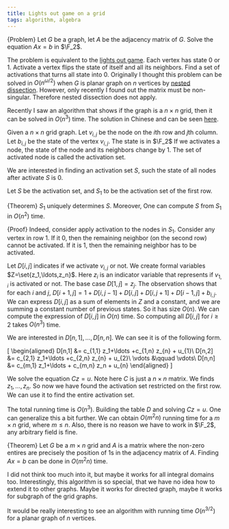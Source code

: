 ```yaml
---
title: Lights out game on a grid
tags: algorithm, algebra
---
```


{Problem}
    Let $G$ be a graph, let $A$ be the adjacency matrix of $G$. Solve the equation $Ax=b$ in $\F_2$.

The problem is equivalent to the [lights out game](https://en.wikipedia.org/wiki/Lights_Out_%28game%29). Each vertex has state $0$ or $1$. Activate a vertex flips the state of itself and all its neighbors. Find a set of activations that turns all state into $0$.
Originally I thought this problem can be solved in $O(n^{\omega/2})$ when $G$ is planar graph on $n$ vertices by [nested dissection](https://en.wikipedia.org/wiki/Nested_dissection). However, only recently I found out the matrix must be non-singular. Therefore nested dissection does not apply. 

Recently I saw an algorithm that shows if the graph is a $n\times n$ grid, then it can be solved in $O(n^3)$ time. The solution in Chinese and can be seen [here](https://zhuanlan.zhihu.com/p/53646257).

Given a $n\times n$ grid graph. Let $v_{i,j}$ be the node on the $i$th row and $j$th column. 
Let $b_{i,j}$ be the state of the vertex $v_{i,j}$. The state is in $\F_2$
If we activates a node, the state of the node and its neighbors change by $1$.
The set of activated node is called the activation set.

We are interested in finding an activation set $S$, such the state of all nodes after activate $S$ is $0$.

Let $S$ be the activation set, and $S_1$ to be the activation set of the first row. 

{Theorem}
    $S_1$ uniquely determines $S$. Moreover, One can compute $S$ from $S_1$ in $O(n^2)$ time.

{Proof}
    Indeed, consider apply activation to the nodes in $S_1$. Consider any vertex in row $1$. If it $0$, then the remaining neighbor (on the second row) cannot be activated. If it is $1$, then the remaining neighbor has to be activated. 

Let $D[i,j]$ indicates if we activate $v_{i,j}$ or not.
We create formal variables $Z=\set{z_1,\ldots,z_n}$. Here $z_i$ is an indicator variable that represents if $v_{1,i}$ is activated or not.
The base case $D[1,j] = z_j$.
The observation shows that for each $i$ and $j$, $D[i+1,j] = 1 + D[i,j-1]+D[i,j]+D[i,j+1]+D[i-1,j]+b_{i,j}$.
We can express $D[i,j]$ as a sum of elements in $Z$ and a constant, and we are summing a constant number of previous states. So it has size $O(n)$.
We can compute the expression of $D[i,j]$ in $O(n)$ time.
So computing all $D[i,j]$ for $i\geq 2$ takes $O(n^3)$ time.

We are interested in $D[n,1],\ldots,D[n,n]$. We can see it is of the following form.

\[
\begin{aligned}
D[n,1] &= c_{1,1} z_1+\ldots +c_{1,n} z_{n} + u_{1}\\
D[n,2] &= c_{2,1} z_1+\ldots +c_{2,n} z_{n} + u_{2}\\
 \vdots &\qquad  \vdots\\
D[n,n] &= c_{m,1} z_1+\ldots + c_{m,n} z_n + u_{n}
\end{aligned}
\]

We solve the equation $Cz=u$. Note here $C$ is just a $n\times n$ matrix. We finds $z_1,\ldots,z_n$. So now we have found the activation set restricted on the first row. We can use it to find the entire activation set. 

The total running time is $O(n^3)$. Building the table $D$ and solving $Cz=u$.
One can generalize this a bit further. We can obtain $O(m^2n)$ running time for a $m\times n$ grid, where $m\leq n$.
Also, there is no reason we have to work in $\F_2$, any arbitrary field is fine. 

{Theorem}
    Let $G$ be a $m\times n$ grid and $A$ is a matrix where the non-zero entires are precisely the position of $1$s in the adjacency matrix of $A$. Finding $Ax=b$ can be done in $O(m^2n)$ time. 

I did not think too much into it, but maybe it works for all integral domains too.
Interestingly, this algorithm is so special, that we have no idea how to extend it to other graphs. 
Maybe it works for directed graph, maybe it works for subgraph of the grid graphs.

It would be really interesting to see an algorithm with running time $O(n^{3/2})$ for a planar graph of $n$ vertices.